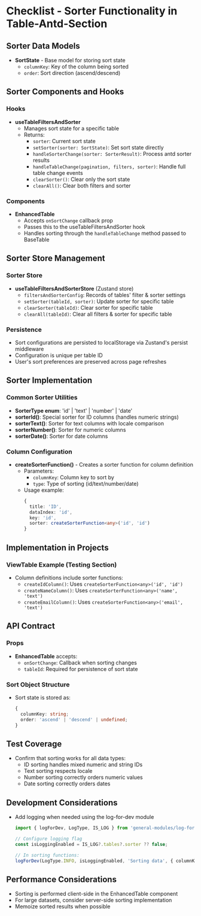 # Checklist - Sorter Functionality in Table-Antd-Section

## Sorter Data Models

- **SortState** - Base model for storing sort state
  - `columnKey`: Key of the column being sorted
  - `order`: Sort direction (ascend/descend)

## Sorter Components and Hooks

### Hooks
- **useTableFiltersAndSorter**
  - Manages sort state for a specific table
  - Returns:
    - `sorter`: Current sort state
    - `setSorter(sorter: SortState)`: Set sort state directly
    - `handleSorterChange(sorter: SorterResult)`: Process antd sorter results
    - `handleTableChange(pagination, filters, sorter)`: Handle full table change events
    - `clearSorter()`: Clear only the sort state
    - `clearAll()`: Clear both filters and sorter

### Components
- **EnhancedTable**
  - Accepts `onSortChange` callback prop
  - Passes this to the useTableFiltersAndSorter hook
  - Handles sorting through the `handleTableChange` method passed to BaseTable

## Sorter Store Management

### Sorter Store
- **useTableFiltersAndSorterStore** (Zustand store)
  - `filtersAndSorterConfig`: Records of tables' filter & sorter settings
  - `setSorter(tableId, sorter)`: Update sorter for specific table
  - `clearSorter(tableId)`: Clear sorter for specific table
  - `clearAll(tableId)`: Clear all filters & sorter for specific table

### Persistence
- Sort configurations are persisted to localStorage via Zustand's persist middleware
- Configuration is unique per table ID
- User's sort preferences are preserved across page refreshes

## Sorter Implementation

### Common Sorter Utilities
- **SorterType enum**: 'id' | 'text' | 'number' | 'date'
- **sorterId()**: Special sorter for ID columns (handles numeric strings)
- **sorterText()**: Sorter for text columns with locale comparison
- **sorterNumber()**: Sorter for numeric columns
- **sorterDate()**: Sorter for date columns

### Column Configuration
- **createSorterFunction()** - Creates a sorter function for column definition
  - Parameters:
    - `columnKey`: Column key to sort by
    - `type`: Type of sorting (id/text/number/date)
  - Usage example:
    ```typescript
    {
      title: 'ID', 
      dataIndex: 'id', 
      key: 'id',
      sorter: createSorterFunction<any>('id', 'id')
    }
    ```

## Implementation in Projects

### ViewTable Example (Testing Section)
- Column definitions include sorter functions:
  - `createIdColumn()`: Uses `createSorterFunction<any>('id', 'id')`
  - `createNameColumn()`: Uses `createSorterFunction<any>('name', 'text')`
  - `createEmailColumn()`: Uses `createSorterFunction<any>('email', 'text')`

## API Contract

### Props
- **EnhancedTable** accepts:
  - `onSortChange`: Callback when sorting changes
  - `tableId`: Required for persistence of sort state

### Sort Object Structure
- Sort state is stored as:
  ```typescript
  {
    columnKey: string;
    order: 'ascend' | 'descend' | undefined;
  }
  ```

## Test Coverage
- Confirm that sorting works for all data types:
  - ID sorting handles mixed numeric and string IDs
  - Text sorting respects locale
  - Number sorting correctly orders numeric values
  - Date sorting correctly orders dates

## Development Considerations
- Add logging when needed using the log-for-dev module
  ```typescript
  import { logForDev, LogType, IS_LOG } from 'general-modules/log-for-dev';
  
  // Configure logging flag
  const isLoggingEnabled = IS_LOG?.tables?.sorter ?? false;
  
  // In sorting functions:
  logForDev(LogType.INFO, isLoggingEnabled, 'Sorting data', { columnKey, order, data });
  ```

## Performance Considerations
- Sorting is performed client-side in the EnhancedTable component
- For large datasets, consider server-side sorting implementation
- Memoize sorted results when possible
